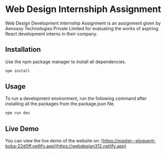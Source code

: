# Web Design Internshiph Assignment

 Web Design Development internship Assignment is an assignment given by Aenoaxy Technologies Private Limited for evaluating the works of aspiring React development interns in their company.

## Installation

Use the npm package manager to install all dependencies.

```bash
npm install
```

## Usage

To run a development environment, run the following command after installing all the packages from the package.json file.

```bash
npm run dev
```
## Live Demo

You can view the live demo of the website on: [https://master--eloquent-boba-22d0ff.netlify.app](https://webdesign312.netlify.app)
